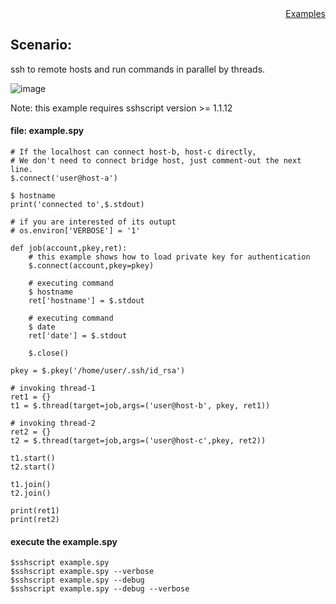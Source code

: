 <div style="text-align:right"><a href="./index">Examples</a></div>

## Scenario:
ssh to remote hosts and run commands in parallel by threads.


![image](https://user-images.githubusercontent.com/4695577/183549855-cca76809-2790-4a34-8099-be6d38ffeb05.png)


Note: this example requires sshscript version >= 1.1.12

#### file: example.spy 
```
# If the localhost can connect host-b, host-c directly, 
# We don't need to connect bridge host, just comment-out the next line.
$.connect('user@host-a')

$ hostname
print('connected to',$.stdout)

# if you are interested of its outupt
# os.environ['VERBOSE'] = '1'

def job(account,pkey,ret):
    # this example shows how to load private key for authentication
    $.connect(account,pkey=pkey)

    # executing command
    $ hostname
    ret['hostname'] = $.stdout
    
    # executing command
    $ date
    ret['date'] = $.stdout
    
    $.close()

pkey = $.pkey('/home/user/.ssh/id_rsa')

# invoking thread-1
ret1 = {}
t1 = $.thread(target=job,args=('user@host-b', pkey, ret1))

# invoking thread-2
ret2 = {}
t2 = $.thread(target=job,args=('user@host-c',pkey, ret2))

t1.start()
t2.start()

t1.join()
t2.join()

print(ret1)
print(ret2)

```

#### execute the example.spy 
```
$sshscript example.spy
$sshscript example.spy --verbose
$sshscript example.spy --debug
$sshscript example.spy --debug --verbose
```
